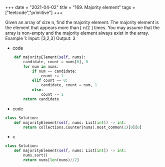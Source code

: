 +++
date = "2021-04-02"
title = "169. Majority element"
tags = ["leetcode","primitive"]
+++

Given an array of size n, find the majority element. The majority element is the element that appears more than ⌊ n/2 ⌋ times.
You may assume that the array is non-empty and the majority element always exist in the array.
Example 1:
Input: [3,2,3] Output: 3

- code
```py
    def majorityElement(self, nums):
        candidate, count = nums[0], 0
        for num in nums:
            if num == candidate:
                count += 1
            elif count == 0:
                candidate, count = num, 1
            else:
                count -= 1
        return candidate
```
- code
```py
class Solution:
    def majorityElement(self, nums: List[int]) -> int:
        return collections.Counter(nums).most_common(1)[0][0]
```
- c
```py
class Solution:
    def majorityElement(self, nums: List[int]) -> int:
        nums.sort()
        return nums[len(nums)//2]
```
        
